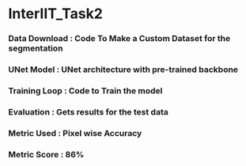 # InterIIT_Task2

### Data Download : Code To Make a Custom Dataset for the segmentation
### UNet Model : UNet architecture with pre-trained backbone
### Training Loop : Code to Train the model
### Evaluation : Gets results for the test data

### Metric Used : Pixel wise Accuracy
### Metric Score : 86%
